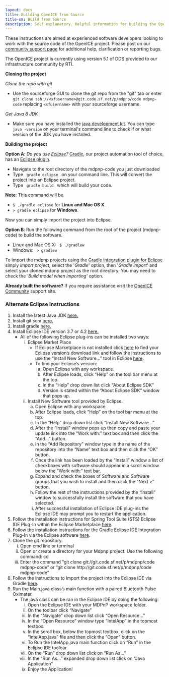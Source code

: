 ```yaml
---
layout: docs
title: Building OpenICE from Source
title-sm: Build from Source
description: Self explanatory. Helpful information for building the OpenICE project from source.
---
```


These instructions are aimed at experienced software developers looking to work with the source code of the OpenICE project. Please post on our [community support page](http://community.openice.info) for additional help, clarification or reporting bugs.

The OpenICE project is currently using version 5.1 of DDS provided to our infrastructure community by RTI.

**Cloning the project**

_Clone the repo with git_ 
 
* Use the sourceforge GUI to clone the git repo from the "git" tab or enter `git clone ssh://<sfusername>@git.code.sf.net/p/mdpnp/code mdpnp-code` replacing `<sfusername>` with your sourceforge username.

_Get Java 8 JDK_ 
 
* Make sure you have installed the [java development kit](http://www.oracle.com/technetwork/java/javase/downloads/jdk8-downloads-2133151.html). You can type `java -version` on your terminal's command line to check if or what version of the JDK you have installed.

**Building the project**


**Option A**: _Do you use [Eclipse](http://www.eclipse.org)?_ [Gradle](http://www.gradle.org/), our project automation tool of choice, has an [Eclipse plugin](http://gradle.org/docs/current/userguide/eclipse_plugin.html).

* Navigate to the root directory of the mdpnp-code you just downloaded
* Type <code> gradle eclipse </code> on your command line. This will convert the project into an Eclipse project.
* Type <code> gradle build </code> which will build your code.
        
**Note**: This command will be 

*   `$ ./gradle eclipse` for **Linux and Mac OS X**.  
*   `> gradle eclipse` for **Windows**.

Now you can simply import the project into Eclipse. 

**Option B**: Run the following command from the root of the project (mdpnp-code) to build the software.

* Linux and Mac OS X:     <code> $ ./gradlew</code>      
* Windows:     <code> > gradlew</code>

To import the mdpnp projects using the [Gradle integration plugin for Eclipse](http://marketplace.eclipse.org/content/gradle-integration-eclipse-44) simply _import project_, select the '*Gradle*' option, then '*Gradle import*' and select your cloned mdpnp project as the root directory. You may need to check the _'Build model when importing'_ option.

**Already built the software?** 
If you require assistance visit the [OpenICE Community](http://community.openice.info) support site.


### Alternate Eclipse Instructions ###
<ol class = "topOrderedList" type = "1"><li>Install the latest Java JDK <a href = "http://www.oracle.com/technetwork/java/javase/downloads/index.html">here.</a></li><li>Install git scm <a href = "http://git-scm.com/downloads">here.</a></li><li>Install gradle <a href = "http://www.gradle.org/downloads">here.</a></li><li>Install Eclipse IDE version 3.7 or 4.2 <a href = "http://www.eclipse.org/downloads/download.php?file=/technology/epp/downloads/release/juno/SR1/eclipse-java-juno-SR1-win32-x86_64.zip">here.</a><ul class = "firstIndentedUnorderedList" type = "square"><li>All of the following Eclipse plug-ins can be installed two ways:<ol type = "i"><li>Eclipse Market Place<ul class = "secondIndentedUnorderedList" type = "circle"><li>If Eclipse Marketplace is not installed click <a href="http://www.eclipse.org/mpc/archive.php">here</a> to find your Eclipse version’s download link and follow the instructions to use the “Install New Software…” tool in Eclipse <a href = "#InstallNewSoftwareTool">here</a>.</li><li>To find your Eclipse’s version:<ol class = "secondIndentedOrderedList" type = "a"><li>Open Eclipse with any workspace.</li><li>After Eclipse loads, click “Help” on the tool bar menu at the top.</li><li>In the “Help” drop down list click “About Eclipse SDK”</li><li>Version is stated within the “About Eclipse SDK” window that pops up.</li></ol></li></ul></li><li id = "InstallNewSoftwareTool">Install New Software tool provided by Eclipse.<ol class = "secondIndentedOrderedList" type = "a"><li>Open Eclipse with any workspace.</li><li>After Eclipse loads, click “Help” on the tool bar menu at the top.</li><li>In the “Help” drop down list click “Install New Software…”</li><li>After the “Install” window pops up then copy and paste your update link into the “Work with:” text box and then click the “Add…” button.</li><li>In the “Add Repository” window type in the name of the repository into the “Name” text box and then click the “OK” button.</li><li>Once the link has been loaded by the “Install” window a list of checkboxes with software should appear in a scroll window below the “Work with:” text bar.</li><li>Expand and check the boxes of Software and Software groups that you wish to install and then click the “Next >” button.</li><li>Follow the rest of the instructions provided by the “Install” window to successfully install the software that you have selected.</li><li>After successful installation of Eclipse IDE plug-ins the Eclipse IDE may prompt you to restart the application.</li></ol></li></ol></li></ul></li><li>Follow the installation instructions for Spring Tool Suite (STS) Eclipse IDE Plug-In within the Eclipse Marketplace <a href = "http://www.springsource.org/STS-installation-instructions">here</a>.</li><li>Follow the installation instructions for the Gradle Eclipse IDE Integration Plug-In via the Eclipse software <a href = "https://github.com/SpringSource/eclipse-integration-gradle/blob/master/README.md#installing-gradle-tooling-from-update-site">here</a>.</li><li>Clone the git repository.<ol class = "firstIndentedOrderedList" type = "i"><li>Open cmd line or terminal</li><li>Open or create a directory for your Mdpnp project. Use the following command: cd <your/directory/path/to/Mdpnp/project></li><li>Enter the command “git clone git://git.code.sf.net/p/mdpnp/code mdpnp-code” or “git clone http://git.code.sf.net/p/mdpnp/code mdpnp-code”</li></ol></li><li>Follow the instructions to Import the project into the Eclipse IDE via Gradle <a href = "http://sourceforge.net/p/mdpnp/wiki/EclipseGradleImport/">here</a>.</li><li>Run the Main.java class’s main function with a paired Bluetooth Pulse Oximeter.<ul class = "firstIndentedUnorderedList" type = "square"><li>The java class can be ran in the Eclipse IDE by doing the following:<ol class = "firstIndentedOrderedList" type = "i"><li>Open the Eclipse IDE with your MDPnP workspace folder.</li><li>On the toolbar click “Navigate”</li><li>In the “Navigate” drop down list click “Open Resource…”</li><li>In the “Open Resource” window type “IntelApp” in the topmost textbox.</li><li>In the scroll box, below the topmost textbox, click on the “IntelApp.java” file and then click the “Open” button.</li><li>To Run the IntelApp.java main function click on “Run” in the Eclipse IDE toolbar.</li><li>On the “Run” drop down list click on “Run As…”</li><li>In the “Run As…” expanded drop down list click on “Java Application”</li><li>Enjoy the Application!</li></ol></li></ul></li></ol>